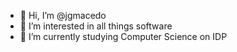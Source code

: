 - 👋 Hi, I’m @jgmacedo
- 👀 I’m interested in all things software
- 🌱 I’m currently studying Computer Science on IDP

<!---
jgmacedo/jgmacedo is a ✨ special ✨ repository because its `README.md` (this file) appears on your GitHub profile.
You can click the Preview link to take a look at your changes.
--->

